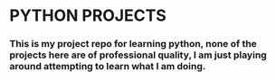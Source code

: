 # PYTHON PROJECTS
### This is my project repo for learning python, none of the projects here are of professional quality, I am just playing around attempting to learn what I am doing.

